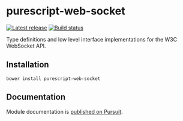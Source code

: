 # purescript-web-socket

[![Latest release](http://img.shields.io/github/release/purescript-web/purescript-web-socket.svg)](https://github.com/purescript-web/purescript-web-socket/releases)
[![Build status](https://travis-ci.org/purescript-web/purescript-web-socket.svg?branch=master)](https://travis-ci.org/purescript-web/purescript-web-socket)

Type definitions and low level interface implementations for the W3C WebSocket API.

## Installation

```
bower install purescript-web-socket
```

## Documentation

Module documentation is [published on Pursuit](http://pursuit.purescript.org/packages/purescript-web-socket).
